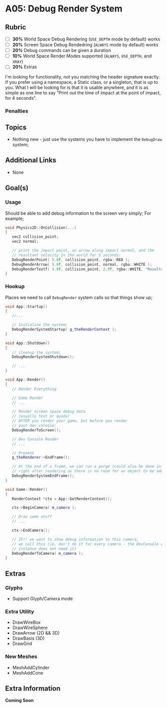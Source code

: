A05: Debug Render System
======



## Rubric
- [ ] **30%** World Space Debug Rendering (`USE_DEPTH` mode by default) works
- [ ] **20%** Screen Space Debug Rendedring (`ALWAYS` mode by default) works
- [ ] **20%** Debug commands can be given a duration
- [ ] **10%** World Space Render Modes supported (`ALWAYS`, `USE_DEPTH`, and `XRAY`)
- [ ] **20%** Extras

I'm looking for functionality, not you matching the header signature exactly.  If you prefer using a namespace, a Static class, or a singleton, that is up to you.  What I will be looking for is that it is usable anywhere, and it is as simple as one line to say "Print out the time of impact at the point of impact, for 4 seconds".  


### Penalties

## Topics
- Nothing new - just use the systems you have to implement the `DebugDraw` system; 

## Additional Links
- None


## Goal(s)

### Usage
Should be able to add debug information to the screen very simply;  For example;

```cpp
void Physics2D::OnCollision(...)
{
   vec2 collision_point; 
   vec2 normal; 

   // print the impact point, an arrow along impact normal, and the 
   // resultant velocity in the world for 5 seconds; 
   DebugRenderPoint( 5.0f, collision_point, rgba::RED ); 
   DebugRenderArrow( 5.0f, collision_point, normal, rgba::WHITE ); 
   DebugRenderTextf( 5.0f, collision_point, 2.0f, rgba::WHITE, "Resultant Velocity: %.2f, %.2f", vel.x, vel.y ); 
}
```


### Hookup
Places we need to call `DebugRender` system calls so that things show up; 

```cpp
void App::Startup()
{
   //...

   // Initialize the system; 
   DebugRenderSystemStartup( g_theRenderContext ); 
}

void App::Shutdown()
{
   // cleanup the system; 
   DebugRenderSystemShutdown(); 

   // ...
}

void App::Render()
{
   // Render Everything

   // Game Render
   // ...

   // Render screen space debug data
   // (usually text or quads)
   // AFTER you render your game, but before you render
   // your dev console; 
   DebugRenderToScreen(); 

   // Dev Console Render
   // ...

   // Present
   g_theRenderer->EndFrame(); 

   // At the end of a frame, we can run a purge (could also be done in BeginFrame, though I prefer
   // right after rendering as there is no room for an object to be added and immediately removed; 
   DebugRenderSystemEndFrame(); 
}

void Game::Render()
{
   RenderContext *ctx = App::GetRenderContext(); 

   ctx->BeginCamera( m_camera ); 

   // Draw some stuff
   // ...

   ctx->EndCamera();    

   // IF!! we want to show debug information to this camera, 
   // we call this (ie, don't do it for every camera - the DevConsole camera for 
   // instance does not need it)
   DebugRenderToCamera( m_camera ); 
}
```

## Extras

### Glyphs
- Support Glyph/Camera mode

### Extra Utility
- DrawWireBox
- DrawWireSphere
- DrawArrow (2D && 3D)
- DrawBasis (3D)
- DrawGrid

### New Meshes
- MeshAddCylinder
- MeshAddCone

## Extra Information
**Coming Soon**
